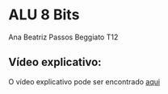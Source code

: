 # ALU 8 Bits

Ana Beatriz Passos Beggiato 
T12

## Vídeo explicativo:

O vídeo explicativo pode ser encontrado [aqui](https://drive.google.com/file/d/1sPH904TmplMab8ymZThkgZG-SoniglZv/view?usp=sharing)
